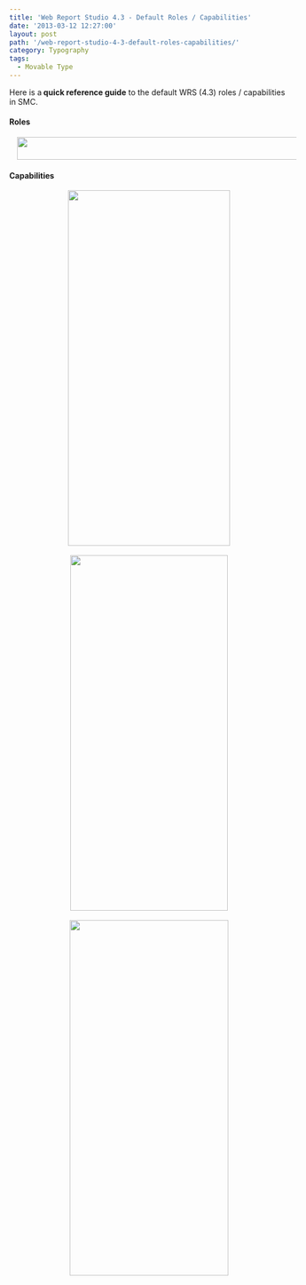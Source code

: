 ```yaml
---
title: 'Web Report Studio 4.3 - Default Roles / Capabilities'
date: '2013-03-12 12:27:00'
layout: post
path: '/web-report-studio-4-3-default-roles-capabilities/'
category: Typography
tags:
  - Movable Type
---
```


Here is a<b> quick reference guide</b> to the default WRS (4.3) roles / capabilities in SMC.<br /><h4>Roles</h4><div style="clear: both; text-align: center;"><a href="http://1.bp.blogspot.com/-7jfdzPJFzeU/UT8bP_ZTUZI/AAAAAAAAAUo/jUw6w0R3dC4/s1600/Capture.PNG" style="margin-left: 1em; margin-right: 1em;"><img border="0" height="41" src="http://1.bp.blogspot.com/-7jfdzPJFzeU/UT8bP_ZTUZI/AAAAAAAAAUo/jUw6w0R3dC4/s640/Capture.PNG" width="640" /></a></div><h4>Capabilities</h4><div style="clear: both; text-align: center;"><a href="http://3.bp.blogspot.com/-14jbr54FuGc/UT8eEiXy9GI/AAAAAAAAAU4/NgVPqKqa-7M/s1600/Capture.PNG" style="margin-left: 1em; margin-right: 1em;"><img border="0" height="640" src="http://3.bp.blogspot.com/-14jbr54FuGc/UT8eEiXy9GI/AAAAAAAAAU4/NgVPqKqa-7M/s640/Capture.PNG" width="292" /></a></div><div style="clear: both; text-align: center;"><br /></div><div style="clear: both; text-align: center;"><a href="http://1.bp.blogspot.com/-1wwLCpHW4mg/UT8eRVNokmI/AAAAAAAAAVA/4FyTNdUhYaE/s1600/Capture.PNG" style="margin-left: 1em; margin-right: 1em;"><img border="0" height="640" src="http://1.bp.blogspot.com/-1wwLCpHW4mg/UT8eRVNokmI/AAAAAAAAAVA/4FyTNdUhYaE/s640/Capture.PNG" width="284" /></a></div><div style="clear: both; text-align: center;"><br /></div><div style="clear: both; text-align: center;"><a href="http://1.bp.blogspot.com/-V26qHAM0YeM/UT8fAlXVZoI/AAAAAAAAAVI/Ok31nD8kN6A/s1600/Capture.PNG" style="margin-left: 1em; margin-right: 1em;"><img border="0" height="640" src="http://1.bp.blogspot.com/-V26qHAM0YeM/UT8fAlXVZoI/AAAAAAAAAVI/Ok31nD8kN6A/s640/Capture.PNG" width="286" /></a></div><div style="clear: both; text-align: center;"><br /></div><div style="clear: both; text-align: center;"><br /></div><div style="clear: both; text-align: center;"><br /></div><br /><br />
